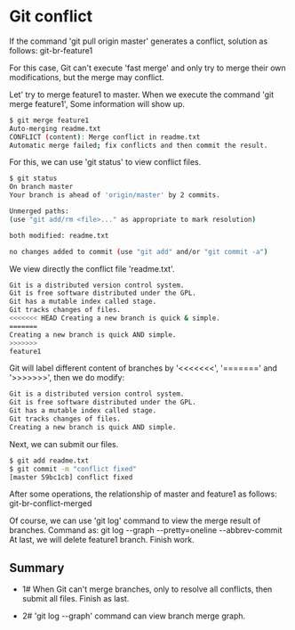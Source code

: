 # Git conflict

If the command 'git pull origin master' generates a conflict, solution as follows:
git-br-feature1

For this case, Git can't execute 'fast merge' and only try to merge their own modifications, but the merge may conflict.

Let' try to merge feature1 to master. When we execute the command 'git merge feature1', Some information will show up.
```bash
$ git merge feature1
Auto-merging readme.txt
CONFLICT (content): Merge conflict in readme.txt
Automatic merge failed; fix conflicts and then commit the result.
```


For this, we can use 'git status' to view conflict files.
```bash
$ git status
On branch master
Your branch is ahead of 'origin/master' by 2 commits.

Unmerged paths:
(use "git add/rm <file>..." as appropriate to mark resolution)

both modified: readme.txt

no changes added to commit (use "git add" and/or "git commit -a")
```


We view directly the conflict file 'readme.txt'.
```bash
Git is a distributed version control system.
Git is free software distributed under the GPL.
Git has a mutable index called stage.
Git tracks changes of files.
<<<<<<< HEAD Creating a new branch is quick & simple. 
======= 
Creating a new branch is quick AND simple. 
>>>>>>> 
feature1
```


Git will label different content of branches by '<<<<<<<', '=======' and '>>>>>>>', then we do modify:
```bash
Git is a distributed version control system.
Git is free software distributed under the GPL.
Git has a mutable index called stage.
Git tracks changes of files.
Creating a new branch is quick AND simple.
```


Next, we can submit our files.
```bash
$ git add readme.txt 
$ git commit -m "conflict fixed"
[master 59bc1cb] conflict fixed
```

After some operations, the relationship of master and feature1 as follows:
git-br-conflict-merged

Of course, we can use 'git log' command to view the merge result of branches.
Command as: git log --graph --pretty=oneline --abbrev-commit
At last, we will delete feature1 branch.
Finish work.

## Summary
- 1#  When Git can't merge branches,  only to resolve all conflicts, then submit all files. Finish as last.

- 2#  'git log --graph' command can view branch merge graph.